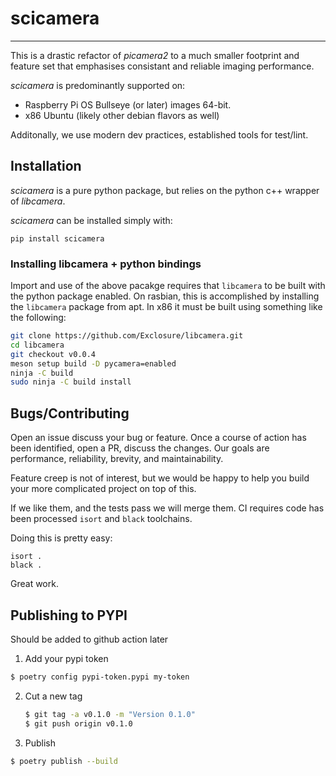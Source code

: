 # scicamera

---
This is a drastic refactor of _picamera2_ to a much smaller footprint and
feature set that emphasises consistant and reliable imaging performance. 

_scicamera_ is predominantly supported on:
- Raspberry Pi OS Bullseye (or later) images 64-bit.
- x86 Ubuntu (likely other debian flavors as well)

Additonally, we use modern dev practices, established tools for test/lint.

## Installation

_scicamera_ is a pure python package, but relies on the python
c++ wrapper of _libcamera_.

_scicamera_ can be installed simply with:
```
pip install scicamera
```
### Installing libcamera + python bindings

Import and use of the above pacakge requires
that `libcamera` to be built with the python
package enabled. On rasbian, this is accomplished
by installing the `libcamera` package from apt. 
In x86 it must be built using something like the following:

```bash
git clone https://github.com/Exclosure/libcamera.git
cd libcamera
git checkout v0.0.4
meson setup build -D pycamera=enabled
ninja -C build
sudo ninja -C build install
```

## Bugs/Contributing

Open an issue discuss your bug or feature. Once a course of action
has been identified, open a PR, discuss the changes. 
Our goals are performance, reliability, brevity, and maintainability. 

Feature creep is not of interest, but we would be happy
to help you build your more complicated project on top of this.

If we like them, and the tests pass we will merge them. 
CI requires code has been processed `isort` and `black` toolchains.

Doing this is pretty easy:
```
isort .
black .
```

Great work.

## Publishing to PYPI

Should be added to github action later

1. Add your pypi token
  ```sh
  $ poetry config pypi-token.pypi my-token
  ```

2. Cut a new tag
    ```sh
    $ git tag -a v0.1.0 -m "Version 0.1.0"
    $ git push origin v0.1.0
    ```

3. Publish
  ```sh
  $ poetry publish --build
  ```
